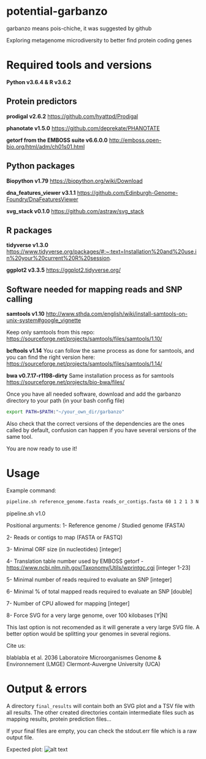 # potential-garbanzo
garbanzo means pois-chiche, it was suggested by github

Exploring metagenome microdiversity to better find protein coding genes

# Required tools and versions
**Python v3.6.4 & R v3.6.2**

## Protein predictors
**prodigal v2.6.2**
https://github.com/hyattpd/Prodigal

**phanotate v1.5.0**
https://github.com/deprekate/PHANOTATE

**getorf from the EMBOSS suite v6.6.0.0**
http://emboss.open-bio.org/html/adm/ch01s01.html 

## Python packages
**Biopython v1.79**
https://biopython.org/wiki/Download 

**dna_features_viewer v3.1.1**
https://github.com/Edinburgh-Genome-Foundry/DnaFeaturesViewer

**svg_stack v0.1.0**
https://github.com/astraw/svg_stack

## R packages
**tidyverse v1.3.0**
https://www.tidyverse.org/packages/#:~:text=Installation%20and%20use,in%20your%20current%20R%20session.

**ggplot2 v3.3.5**
https://ggplot2.tidyverse.org/

## Software needed for mapping reads and SNP calling
**samtools v1.10**
http://www.sthda.com/english/wiki/install-samtools-on-unix-system#google_vignette

Keep only samtools from this repo:
https://sourceforge.net/projects/samtools/files/samtools/1.10/

**bcftools v1.14**
You can follow the same process as done for samtools, and you can find the right version here:
https://sourceforge.net/projects/samtools/files/samtools/1.14/

**bwa v0.7.17-r1198-dirty**
Same installation process as for samtools
https://sourceforge.net/projects/bio-bwa/files/

Once you have all needed software, download and add the garbanzo directory to your path (in your bash config file) 
```bash
export PATH=$PATH:"~/your_own_dir/garbanzo"
```

Also check that the correct versions of the dependencies are the ones called by default, confusion can happen if you have several versions of the same tool.

You are now ready to use it!

# Usage

Example command: 

```bash
pipeline.sh reference_genome.fasta reads_or_contigs.fasta 60 1 2 1 3 N
```

pipeline.sh v1.0 

Positional arguments: 
1- Reference genome / Studied genome (FASTA)

2- Reads or contigs to map (FASTA or FASTQ)

3- Minimal ORF size (in nucleotides) [integer]

4- Translation table number used by EMBOSS getorf - https://www.ncbi.nlm.nih.gov/Taxonomy/Utils/wprintgc.cgi [integer 1-23]

5- Minimal number of reads required to evaluate an SNP [integer]

6- Minimal % of total mapped reads required to evaluate an SNP [double]

7- Number of CPU allowed for mapping [integer]

8- Force SVG for a very large genome, over 100 kilobases [Y|N]

This last option is not recomended as it will generate a very large SVG file.
A better option would be splitting your genomes in several regions.

Cite us:

blablabla et al. 2036
Laboratoire Microorganismes Genome & Environnement (LMGE)
Clermont-Auvergne University (UCA)

# Output & errors

A directory `final_results` will contain both an SVG plot and a TSV file with all results.
The other created directories contain intermediate files such as mapping results, protein prediction files... 

If your final files are empty, you can check the stdout.err file which is a raw output file.

Expected plot:
![alt text](https://drive.google.com/uc?export=view&id=1HxT3jGDoNe_PI3bIvCVX63pbIFZMwIWz)
